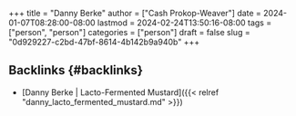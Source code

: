 +++
title = "Danny Berke"
author = ["Cash Prokop-Weaver"]
date = 2024-01-07T08:28:00-08:00
lastmod = 2024-02-24T13:50:16-08:00
tags = ["person", "person"]
categories = ["person"]
draft = false
slug = "0d929227-c2bd-47bf-8614-4b142b9a940b"
+++

## Backlinks {#backlinks}

-   [Danny Berke | Lacto-Fermented Mustard]({{< relref "danny_lacto_fermented_mustard.md" >}})
